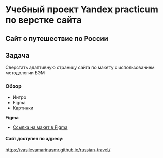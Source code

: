 # Учебный проект Yandex practicum по верстке сайта 
## Сайт о путешествие по России

## Задача
Сверстать адаптивную страницу сайта по макету c использованием методологии БЭМ

### Обзор
* Интро
* Figma
* Картинки

**Figma**

* [Ссылка на макет в Figma](https://www.figma.com/file/5S2WSbEFL6awjVWJ0NWL8Q/Sprint-3_-Russia-_-desktop-mobile?node-id=28503%3A0)

#### Сайт доступен по адресу:

https://vasilevamarinasmr.github.io/russian-travel/
